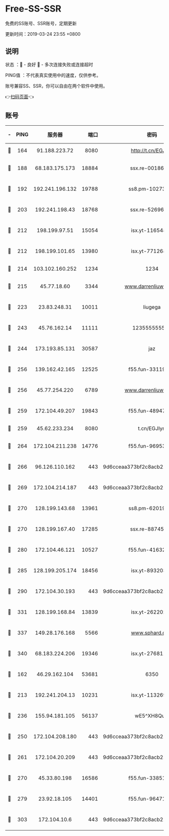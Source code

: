 # Free-SS-SSR

免费的SS账号、SSR账号，定期更新

更新时间：2019-03-24 23:55 +0800

## 说明

状态     ：🙂 - 良好 🙁 - 多次连接失败或连接超时

PING值   ：不代表真实使用中的速度，仅供参考。

账号兼容SS、SSR，你可以自由在两个软件中使用。

👉[扫码页面](https://liesauer.github.io/Free-SS-SSR/)👈

## 账号

|-|PING|服务器|端口|密码|加密方式|区域|
|:----:|:----:|:-----:|-----:|:----:|:----:|:----:|
|🙂|164|91.188.223.72|8080|http://t.cn/EGJIyrl|rc4-md5|RU|
|🙂|188|68.183.175.173|18884|ssx.re-00186706|aes-256-cfb|US|
|🙂|192|192.241.196.132|19788|ss8.pm-10273519|aes-256-cfb|US|
|🙂|203|192.241.198.43|18768|ssx.re-52696687|aes-256-cfb|US|
|🙂|212|198.199.97.51|15054|isx.yt-11654879|aes-256-cfb|US|
|🙂|212|198.199.101.65|13980|isx.yt-77126897|aes-256-cfb|US|
|🙂|214|103.102.160.252|1234|1234|rc4-md5|JP|
|🙂|215|45.77.18.60|3344|www.darrenliuwei.com|aes-256-cfb|JP|
|🙂|223|23.83.248.31|10011|liugega|aes-256-cfb|US|
|🙂|243|45.76.162.14|11111|123555555555|aes-256-cfb|SG|
|🙂|244|173.193.85.131|30587|jaz|aes-256-cfb|US|
|🙂|256|139.162.42.165|12525|f55.fun-33119577|aes-256-cfb|SG|
|🙂|256|45.77.254.220|6789|www.darrenliuwei.com|aes-256-cfb|SG|
|🙂|259|172.104.49.207|19843|f55.fun-48947292|aes-256-cfb|SG|
|🙂|259|45.62.233.234|8080|t.cn/EGJIyrl|rc4-md5|CA|
|🙂|264|172.104.211.238|14776|f55.fun-96953880|aes-256-cfb|US|
|🙂|266|96.126.110.162|443|9d6cceaa373bf2c8acb22e60b6a58be6|aes-256-cfb|US|
|🙂|269|172.104.214.187|443|9d6cceaa373bf2c8acb22e60b6a58be6|aes-256-cfb|US|
|🙂|270|128.199.143.68|13961|ss8.pm-62019170|aes-256-cfb|SG|
|🙂|270|128.199.167.40|17285|ssx.re-88745830|aes-256-cfb|SG|
|🙂|280|172.104.46.121|10527|f55.fun-41632865|aes-256-cfb|SG|
|🙂|285|128.199.205.174|18456|isx.yt-89320378|aes-256-cfb|SG|
|🙂|290|172.104.30.193|443|9d6cceaa373bf2c8acb22e60b6a58be6|aes-256-cfb|US|
|🙂|331|128.199.168.84|13839|isx.yt-26220217|aes-256-cfb|SG|
|🙂|337|149.28.176.168|5566|www.sphard.com|aes-256-cfb|AU|
|🙂|340|68.183.224.206|19346|isx.yt-27681130|aes-256-cfb|SG|
|🙂|162|46.29.162.104|53681|6350|aes-128-ctr|RU|
|🙂|213|192.241.204.13|10231|isx.yt-11326913|aes-256-cfb|US|
|🙂|236|155.94.181.105|56137|wE5^XH8Quw|aes-256-cfb|US|
|🙂|250|172.104.208.180|443|9d6cceaa373bf2c8acb22e60b6a58be6|aes-256-cfb|US|
|🙂|261|172.104.20.209|443|9d6cceaa373bf2c8acb22e60b6a58be6|aes-256-cfb|US|
|🙂|270|45.33.80.198|16586|f55.fun-33851911|aes-256-cfb|US|
|🙂|279|23.92.18.105|14401|f55.fun-96471682|aes-256-cfb|US|
|🙂|303|172.104.10.6|443|9d6cceaa373bf2c8acb22e60b6a58be6|aes-256-cfb|US|
